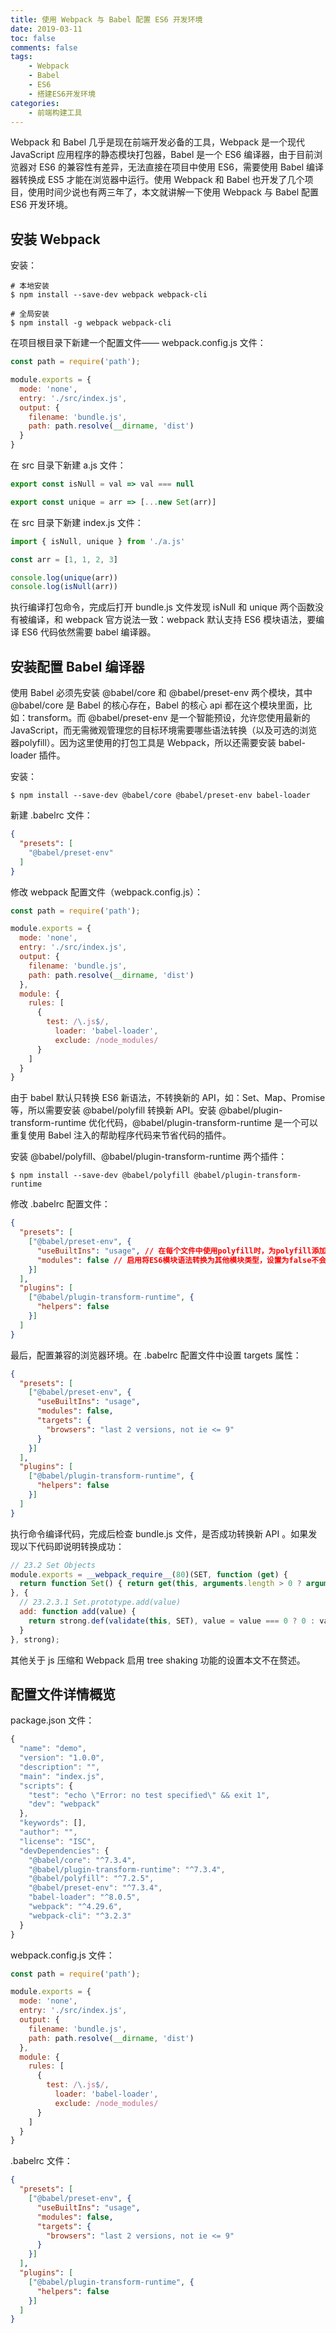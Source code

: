 ```yaml
---
title: 使用 Webpack 与 Babel 配置 ES6 开发环境
date: 2019-03-11
toc: false
comments: false
tags:
    - Webpack
    - Babel
    - ES6
    - 搭建ES6开发环境
categories:
    - 前端构建工具
---
```


Webpack 和 Babel 几乎是现在前端开发必备的工具，Webpack 是一个现代 JavaScript 应用程序的静态模块打包器，Babel 是一个 ES6 编译器，由于目前浏览器对 ES6 的兼容性有差异，无法直接在项目中使用 ES6，需要使用 Babel 编译器转换成 ES5 才能在浏览器中运行。使用 Webpack 和 Babel 也开发了几个项目，使用时间少说也有两三年了，本文就讲解一下使用 Webpack 与 Babel 配置 ES6 开发环境。

<!--more-->

## 安装 Webpack

安装：
```
# 本地安装
$ npm install --save-dev webpack webpack-cli

# 全局安装
$ npm install -g webpack webpack-cli
```

在项目根目录下新建一个配置文件—— webpack.config.js 文件：
```javascript
const path = require('path');

module.exports = {
  mode: 'none',
  entry: './src/index.js',
  output: {
    filename: 'bundle.js',
    path: path.resolve(__dirname, 'dist')
  }
}
```

在 src 目录下新建 a.js 文件：
```javascript
export const isNull = val => val === null

export const unique = arr => [...new Set(arr)]
```

在 src 目录下新建 index.js 文件：
```javascript
import { isNull, unique } from './a.js'

const arr = [1, 1, 2, 3]

console.log(unique(arr))
console.log(isNull(arr))
```

执行编译打包命令，完成后打开 bundle.js 文件发现 isNull 和 unique 两个函数没有被编译，和 webpack 官方说法一致：webpack 默认支持 ES6 模块语法，要编译 ES6 代码依然需要 babel 编译器。

## 安装配置 Babel 编译器

使用 Babel 必须先安装 @babel/core 和 @babel/preset-env 两个模块，其中 @babel/core 是 Babel 的核心存在，Babel 的核心 api 都在这个模块里面，比如：transform。而 @babel/preset-env 是一个智能预设，允许您使用最新的 JavaScript，而无需微观管理您的目标环境需要哪些语法转换（以及可选的浏览器polyfill）。因为这里使用的打包工具是 Webpack，所以还需要安装 babel-loader 插件。

安装：
```
$ npm install --save-dev @babel/core @babel/preset-env babel-loader
```

新建 .babelrc 文件：
```json
{
  "presets": [
    "@babel/preset-env"
  ]
}
```

修改 webpack 配置文件（webpack.config.js）：
```javascript
const path = require('path');

module.exports = {
  mode: 'none',
  entry: './src/index.js',
  output: {
    filename: 'bundle.js',
    path: path.resolve(__dirname, 'dist')
  },
  module: {
    rules: [
      {
        test: /\.js$/,
          loader: 'babel-loader',
          exclude: /node_modules/
      }
    ]
  }
}
```

由于 babel 默认只转换 ES6 新语法，不转换新的 API，如：Set、Map、Promise等，所以需要安装 @babel/polyfill 转换新 API。安装 @babel/plugin-transform-runtime 优化代码，@babel/plugin-transform-runtime 是一个可以重复使用 Babel 注入的帮助程序代码来节省代码的插件。

安装 @babel/polyfill、@babel/plugin-transform-runtime 两个插件：
```
$ npm install --save-dev @babel/polyfill @babel/plugin-transform-runtime
```

修改 .babelrc 配置文件：
```json
{
  "presets": [
    ["@babel/preset-env", {
      "useBuiltIns": "usage", // 在每个文件中使用polyfill时，为polyfill添加特定导入。利用捆绑器只加载一次相同的polyfill。
      "modules": false // 启用将ES6模块语法转换为其他模块类型，设置为false不会转换模块。
    }]
  ],
  "plugins": [
    ["@babel/plugin-transform-runtime", {
      "helpers": false
    }]
  ]
}
```

最后，配置兼容的浏览器环境。在 .babelrc 配置文件中设置 targets 属性：
```json
{
  "presets": [
    ["@babel/preset-env", {
      "useBuiltIns": "usage",
      "modules": false,
      "targets": {
        "browsers": "last 2 versions, not ie <= 9"
      }
    }]
  ],
  "plugins": [
    ["@babel/plugin-transform-runtime", {
      "helpers": false
    }]
  ]
}
```

执行命令编译代码，完成后检查 bundle.js 文件，是否成功转换新 API 。如果发现以下代码即说明转换成功：
```javascript
// 23.2 Set Objects
module.exports = __webpack_require__(80)(SET, function (get) {
  return function Set() { return get(this, arguments.length > 0 ? arguments[0] : undefined); };
}, {
  // 23.2.3.1 Set.prototype.add(value)
  add: function add(value) {
    return strong.def(validate(this, SET), value = value === 0 ? 0 : value, value);
  }
}, strong);
```

其他关于 js 压缩和 Webpack 启用 tree shaking 功能的设置本文不在赘述。

## 配置文件详情概览

package.json 文件：
```javascript
{
  "name": "demo",
  "version": "1.0.0",
  "description": "",
  "main": "index.js",
  "scripts": {
    "test": "echo \"Error: no test specified\" && exit 1",
    "dev": "webpack"
  },
  "keywords": [],
  "author": "",
  "license": "ISC",
  "devDependencies": {
    "@babel/core": "^7.3.4",
    "@babel/plugin-transform-runtime": "^7.3.4",
    "@babel/polyfill": "^7.2.5",
    "@babel/preset-env": "^7.3.4",
    "babel-loader": "^8.0.5",
    "webpack": "^4.29.6",
    "webpack-cli": "^3.2.3"
  }
}
```

webpack.config.js 文件：
```javascript
const path = require('path');

module.exports = {
  mode: 'none',
  entry: './src/index.js',
  output: {
    filename: 'bundle.js',
    path: path.resolve(__dirname, 'dist')
  },
  module: {
    rules: [
      {
        test: /\.js$/,
          loader: 'babel-loader',
          exclude: /node_modules/
      }
    ]
  }
}
```

.babelrc 文件：
```json
{
  "presets": [
    ["@babel/preset-env", {
      "useBuiltIns": "usage",
      "modules": false,
      "targets": {
        "browsers": "last 2 versions, not ie <= 9"
      }
    }]
  ],
  "plugins": [
    ["@babel/plugin-transform-runtime", {
      "helpers": false
    }]
  ]
}
```
